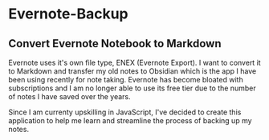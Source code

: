 # Evernote-Backup

## Convert Evernote Notebook to Markdown

Evernote uses it's own file type, ENEX (Evernote Export). I want to convert it to Markdown and transfer my old notes to Obsidian which is the app I have been using recently for note taking.
Evernote has become bloated with subscriptions and I am no longer able to use its free tier due to the number of notes I have saved over the years.

Since I am currenty upskilling in JavaScript, I've decided to create this application to help me learn and streamline the process of backing up my notes.
